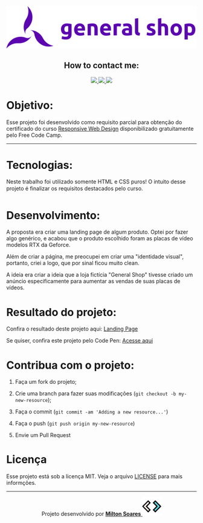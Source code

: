 <div align="center">
  <img src="./images/logo.svg">
</div>

<div align="center">
  <h2>How to contact me:</h2>
<a href="https://www.linkedin.com/in/soaresmilton/" target="_blank">
<img src="https://img.shields.io/badge/linkedin-%230077B5.svg?&style=for-the-badge&logo=linkedin&logoColor=white" /> 
</a>
<a href="https://www.youtube.com/watch?v=5I6rfbIVim0" target="_blank">
<img src="https://img.shields.io/badge/youtube-%23FF0000.svg?&style=for-the-badge&logo=youtube&logoColor=white" />
</a>
<a href="https://www.instagram.com/soaresmiltinho/" target="_blank">
<img src="https://img.shields.io/badge/instagram-%23E4405F.svg?&style=for-the-badge&logo=instagram&logoColor=white" />
</a>
</div>
</div>


# Objetivo:
<div>


Esse projeto foi desenvolvido como requisito parcial para obtenção do certificado do curso [Responsive Web Design](https://www.freecodecamp.org)
disponibilizado gratuitamente pelo Free Code Camp.
<hr>

# Tecnologias:

Neste trabalho foi utilizado somente HTML e CSS puros!
O intuito desse projeto é finalizar os requisitos destacados pelo curso.

# Desenvolvimento:

A proposta era criar uma landing page de algum produto. Optei por fazer algo genérico, e acabou que o produto escolhido foram as placas de vídeo modelos RTX da Geforce.

Além de criar a página, me preocupei em criar uma "identidade visual", portanto, criei a logo, que por sinal ficou muito clean.

A ideia era criar a ideia que a loja fictícia "General Shop" tivesse criado um anúncio especificamente para aumentar as vendas de suas placas de vídeos. 

# Resultado do projeto:

Confira o resultado deste projeto aqui: [Landing Page](https://soaresmilton.github.io/ProductLandingPage/)

Se quiser, confira este projeto pelo Code Pen: [Acesse aqui](https://codepen.io/soaresmiltinho/details/RwoQPaW)

# Contribua com o projeto:

1. Faça um fork do projeto;

2. Crie uma branch para fazer suas modificações (`git checkout -b my-new-resource`);

3. Faça o commit (`git commit -am 'Adding a new resource...'`)

4. Faça o push (`git push origin my-new-resource`)

5. Envie um Pull Request

# Licença
Esse projeto está sob a licença MIT. Veja o arquivo [LICENSE](LICENSCE.MD) para mais informções.

<hr>

<div align="center">
Projeto desenvolvido por <a href="https://www.linkedin.com/in/soaresmilton/"><strong>Milton Soares</strong> 
<img src="./images/SM-CODE-ICON-half-white.png" height="50px"> </a>
</div>
